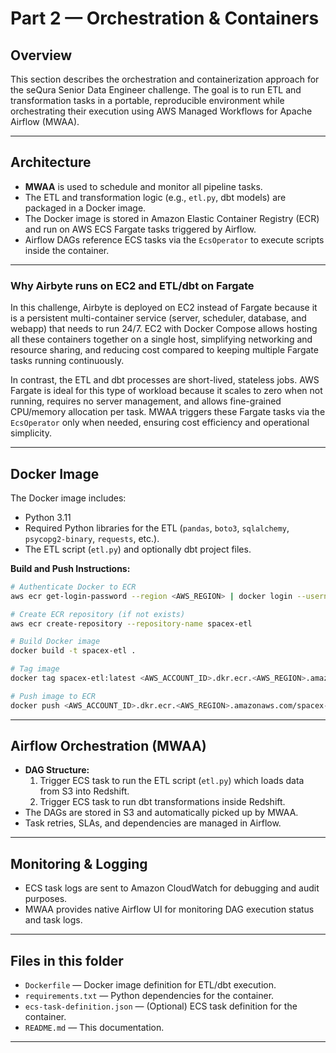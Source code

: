 # Part 2 — Orchestration & Containers

## Overview
This section describes the orchestration and containerization approach for the seQura Senior Data Engineer challenge. The goal is to run ETL and transformation tasks in a portable, reproducible environment while orchestrating their execution using AWS Managed Workflows for Apache Airflow (MWAA).

---

## Architecture

- **MWAA** is used to schedule and monitor all pipeline tasks.
- The ETL and transformation logic (e.g., `etl.py`, dbt models) are packaged in a Docker image.
- The Docker image is stored in Amazon Elastic Container Registry (ECR) and run on AWS ECS Fargate tasks triggered by Airflow.
- Airflow DAGs reference ECS tasks via the `EcsOperator` to execute scripts inside the container.

---


### Why Airbyte runs on EC2 and ETL/dbt on Fargate

In this challenge, Airbyte is deployed on EC2 instead of Fargate because it is a persistent multi-container service (server, scheduler, database, and webapp) that needs to run 24/7. EC2 with Docker Compose allows hosting all these containers together on a single host, simplifying networking and resource sharing, and reducing cost compared to keeping multiple Fargate tasks running continuously.

In contrast, the ETL and dbt processes are short-lived, stateless jobs. AWS Fargate is ideal for this type of workload because it scales to zero when not running, requires no server management, and allows fine-grained CPU/memory allocation per task. MWAA triggers these Fargate tasks via the `EcsOperator` only when needed, ensuring cost efficiency and operational simplicity.

---

## Docker Image

The Docker image includes:
- Python 3.11
- Required Python libraries for the ETL (`pandas`, `boto3`, `sqlalchemy`, `psycopg2-binary`, `requests`, etc.).
- The ETL script (`etl.py`) and optionally dbt project files.

**Build and Push Instructions:**
```bash
# Authenticate Docker to ECR
aws ecr get-login-password --region <AWS_REGION> | docker login --username AWS --password-stdin <AWS_ACCOUNT_ID>.dkr.ecr.<AWS_REGION>.amazonaws.com

# Create ECR repository (if not exists)
aws ecr create-repository --repository-name spacex-etl

# Build Docker image
docker build -t spacex-etl .

# Tag image
docker tag spacex-etl:latest <AWS_ACCOUNT_ID>.dkr.ecr.<AWS_REGION>.amazonaws.com/spacex-etl:latest

# Push image to ECR
docker push <AWS_ACCOUNT_ID>.dkr.ecr.<AWS_REGION>.amazonaws.com/spacex-etl:latest
```

---

## Airflow Orchestration (MWAA)

- **DAG Structure:**
  1. Trigger ECS task to run the ETL script (`etl.py`) which loads data from S3 into Redshift.
  2. Trigger ECS task to run dbt transformations inside Redshift.
- The DAGs are stored in S3 and automatically picked up by MWAA.
- Task retries, SLAs, and dependencies are managed in Airflow.

---

## Monitoring & Logging
- ECS task logs are sent to Amazon CloudWatch for debugging and audit purposes.
- MWAA provides native Airflow UI for monitoring DAG execution status and task logs.

---

## Files in this folder
- `Dockerfile` — Docker image definition for ETL/dbt execution.
- `requirements.txt` — Python dependencies for the container.
- `ecs-task-definition.json` — (Optional) ECS task definition for the container.
- `README.md` — This documentation.

---